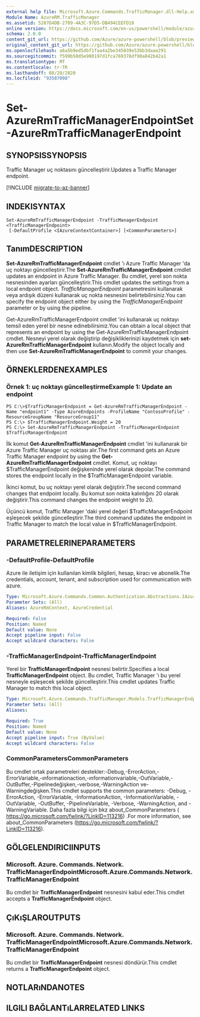 ```yaml
---
external help file: Microsoft.Azure.Commands.TrafficManager.dll-Help.xml
Module Name: AzureRM.TrafficManager
ms.assetid: 5287D4DB-2709-4A3C-97D5-DB494CEEFD18
online version: https://docs.microsoft.com/en-us/powershell/module/azurerm.trafficmanager/set-azurermtrafficmanagerendpoint
schema: 2.0.0
content_git_url: https://github.com/Azure/azure-powershell/blob/preview/src/ResourceManager/TrafficManager/Commands.TrafficManager2/help/Set-AzureRmTrafficManagerEndpoint.md
original_content_git_url: https://github.com/Azure/azure-powershell/blob/preview/src/ResourceManager/TrafficManager/Commands.TrafficManager2/help/Set-AzureRmTrafficManagerEndpoint.md
ms.openlocfilehash: a6a5b9ed5dbf1faa4a2be345039e53bb3daae291
ms.sourcegitcommit: f599b50d5e980197d1fca769378df90a842b42a1
ms.translationtype: MT
ms.contentlocale: tr-TR
ms.lasthandoff: 08/20/2020
ms.locfileid: "93587098"
---
```

# <span data-ttu-id="eaa54-101">Set-AzureRmTrafficManagerEndpoint</span><span class="sxs-lookup"><span data-stu-id="eaa54-101">Set-AzureRmTrafficManagerEndpoint</span></span>

## <span data-ttu-id="eaa54-102">SYNOPSIS</span><span class="sxs-lookup"><span data-stu-id="eaa54-102">SYNOPSIS</span></span>
<span data-ttu-id="eaa54-103">Traffic Manager uç noktasını güncelleştirir.</span><span class="sxs-lookup"><span data-stu-id="eaa54-103">Updates a Traffic Manager endpoint.</span></span>

[!INCLUDE [migrate-to-az-banner](../../includes/migrate-to-az-banner.md)]

## <span data-ttu-id="eaa54-104">INDEKI</span><span class="sxs-lookup"><span data-stu-id="eaa54-104">SYNTAX</span></span>

```
Set-AzureRmTrafficManagerEndpoint -TrafficManagerEndpoint <TrafficManagerEndpoint>
 [-DefaultProfile <IAzureContextContainer>] [<CommonParameters>]
```

## <span data-ttu-id="eaa54-105">Tanım</span><span class="sxs-lookup"><span data-stu-id="eaa54-105">DESCRIPTION</span></span>
<span data-ttu-id="eaa54-106">**Set-AzureRmTrafficManagerEndpoint** cmdlet 'ı Azure Traffic Manager 'da uç noktayı güncelleştirir.</span><span class="sxs-lookup"><span data-stu-id="eaa54-106">The **Set-AzureRmTrafficManagerEndpoint** cmdlet updates an endpoint in Azure Traffic Manager.</span></span>
<span data-ttu-id="eaa54-107">Bu cmdlet, yerel son nokta nesnesinden ayarları güncelleştirir.</span><span class="sxs-lookup"><span data-stu-id="eaa54-107">This cmdlet updates the settings from a local endpoint object.</span></span>
<span data-ttu-id="eaa54-108">*TrafficManagerEndpoint* parametresini kullanarak veya ardışık düzeni kullanarak uç nokta nesnesini belirtebilirsiniz.</span><span class="sxs-lookup"><span data-stu-id="eaa54-108">You can specify the endpoint object either by using the *TrafficManagerEndpoint* parameter or by using the pipeline.</span></span>

<span data-ttu-id="eaa54-109">Get-AzureRmTrafficManagerEndpoint cmdlet 'ini kullanarak uç noktayı temsil eden yerel bir nesne edinebilirsiniz.</span><span class="sxs-lookup"><span data-stu-id="eaa54-109">You can obtain a local object that represents an endpoint by using the Get-AzureRmTrafficManagerEndpoint cmdlet.</span></span>
<span data-ttu-id="eaa54-110">Nesneyi yerel olarak değiştirip değişikliklerinizi kaydetmek için **set-AzureRmTrafficManagerEndpoint** kullanın.</span><span class="sxs-lookup"><span data-stu-id="eaa54-110">Modify the object locally and then use **Set-AzureRmTrafficManagerEndpoint** to commit your changes.</span></span>

## <span data-ttu-id="eaa54-111">ÖRNEKLERDEN</span><span class="sxs-lookup"><span data-stu-id="eaa54-111">EXAMPLES</span></span>

### <span data-ttu-id="eaa54-112">Örnek 1: uç noktayı güncelleştirme</span><span class="sxs-lookup"><span data-stu-id="eaa54-112">Example 1: Update an endpoint</span></span>
```
PS C:\>$TrafficManagerEndpoint = Get-AzureRmTrafficManagerEndpoint -Name "endpoint1" -Type AzureEndpoints -ProfileName "ContosoProfile" -ResourceGroupName "ResourceGroup11"
PS C:\> $TrafficManagerEndpoint.Weight = 20
PS C:\> Set-AzureRmTrafficManagerEndpoint -TrafficManagerEndpoint $TrafficManagerEndpoint
```

<span data-ttu-id="eaa54-113">İlk komut **Get-AzureRmTrafficManagerEndpoint** cmdlet 'ini kullanarak bir Azure Traffic Manager uç noktası alır.</span><span class="sxs-lookup"><span data-stu-id="eaa54-113">The first command gets an Azure Traffic Manager endpoint by using the **Get-AzureRmTrafficManagerEndpoint** cmdlet.</span></span>
<span data-ttu-id="eaa54-114">Komut, uç noktayı $TrafficManagerEndpoint değişkeninde yerel olarak depolar.</span><span class="sxs-lookup"><span data-stu-id="eaa54-114">The command stores the endpoint locally in the $TrafficManagerEndpoint variable.</span></span>

<span data-ttu-id="eaa54-115">İkinci komut, bu uç noktayı yerel olarak değiştirir.</span><span class="sxs-lookup"><span data-stu-id="eaa54-115">The second command changes that endpoint locally.</span></span>
<span data-ttu-id="eaa54-116">Bu komut son nokta kalınlığını 20 olarak değiştirir.</span><span class="sxs-lookup"><span data-stu-id="eaa54-116">This command changes the endpoint weight to 20.</span></span>

<span data-ttu-id="eaa54-117">Üçüncü komut, Traffic Manager 'daki yerel değeri $TrafficManagerEndpoint eşleşecek şekilde güncelleştirir.</span><span class="sxs-lookup"><span data-stu-id="eaa54-117">The third command updates the endpoint in Traffic Manager to match the local value in $TrafficManagerEndpoint.</span></span>

## <span data-ttu-id="eaa54-118">PARAMETRELERINE</span><span class="sxs-lookup"><span data-stu-id="eaa54-118">PARAMETERS</span></span>

### <span data-ttu-id="eaa54-119">-DefaultProfile</span><span class="sxs-lookup"><span data-stu-id="eaa54-119">-DefaultProfile</span></span>
<span data-ttu-id="eaa54-120">Azure ile iletişim için kullanılan kimlik bilgileri, hesap, kiracı ve abonelik.</span><span class="sxs-lookup"><span data-stu-id="eaa54-120">The credentials, account, tenant, and subscription used for communication with azure.</span></span>

```yaml
Type: Microsoft.Azure.Commands.Common.Authentication.Abstractions.IAzureContextContainer
Parameter Sets: (All)
Aliases: AzureRmContext, AzureCredential

Required: False
Position: Named
Default value: None
Accept pipeline input: False
Accept wildcard characters: False
```

### <span data-ttu-id="eaa54-121">-TrafficManagerEndpoint</span><span class="sxs-lookup"><span data-stu-id="eaa54-121">-TrafficManagerEndpoint</span></span>
<span data-ttu-id="eaa54-122">Yerel bir **TrafficManagerEndpoint** nesnesi belirtir.</span><span class="sxs-lookup"><span data-stu-id="eaa54-122">Specifies a local **TrafficManagerEndpoint** object.</span></span>
<span data-ttu-id="eaa54-123">Bu cmdlet, Traffic Manager 'ı bu yerel nesneyle eşleşecek şekilde güncelleştirir.</span><span class="sxs-lookup"><span data-stu-id="eaa54-123">This cmdlet updates Traffic Manager to match this local object.</span></span>

```yaml
Type: Microsoft.Azure.Commands.TrafficManager.Models.TrafficManagerEndpoint
Parameter Sets: (All)
Aliases:

Required: True
Position: Named
Default value: None
Accept pipeline input: True (ByValue)
Accept wildcard characters: False
```

### <span data-ttu-id="eaa54-124">CommonParameters</span><span class="sxs-lookup"><span data-stu-id="eaa54-124">CommonParameters</span></span>
<span data-ttu-id="eaa54-125">Bu cmdlet ortak parametreleri destekler:-Debug,-ErrorAction,-ErrorVariable,-ınformationaction,-ınformationvariable,-OutVariable,-OutBuffer,-Pipelinedeğişken,-verbose,-WarningAction ve-Warningdeğişken.</span><span class="sxs-lookup"><span data-stu-id="eaa54-125">This cmdlet supports the common parameters: -Debug, -ErrorAction, -ErrorVariable, -InformationAction, -InformationVariable, -OutVariable, -OutBuffer, -PipelineVariable, -Verbose, -WarningAction, and -WarningVariable.</span></span> <span data-ttu-id="eaa54-126">Daha fazla bilgi için bkz about_CommonParameters ( https://go.microsoft.com/fwlink/?LinkID=113216) .</span><span class="sxs-lookup"><span data-stu-id="eaa54-126">For more information, see about_CommonParameters (https://go.microsoft.com/fwlink/?LinkID=113216).</span></span>

## <span data-ttu-id="eaa54-127">GÖLGELENDIRICI</span><span class="sxs-lookup"><span data-stu-id="eaa54-127">INPUTS</span></span>

### <span data-ttu-id="eaa54-128">Microsoft. Azure. Commands. Network. TrafficManagerEndpoint</span><span class="sxs-lookup"><span data-stu-id="eaa54-128">Microsoft.Azure.Commands.Network.TrafficManagerEndpoint</span></span>
<span data-ttu-id="eaa54-129">Bu cmdlet bir **TrafficManagerEndpoint** nesnesini kabul eder.</span><span class="sxs-lookup"><span data-stu-id="eaa54-129">This cmdlet accepts a **TrafficManagerEndpoint** object.</span></span>

## <span data-ttu-id="eaa54-130">ÇıKıŞLAR</span><span class="sxs-lookup"><span data-stu-id="eaa54-130">OUTPUTS</span></span>

### <span data-ttu-id="eaa54-131">Microsoft. Azure. Commands. Network. TrafficManagerEndpoint</span><span class="sxs-lookup"><span data-stu-id="eaa54-131">Microsoft.Azure.Commands.Network.TrafficManagerEndpoint</span></span>
<span data-ttu-id="eaa54-132">Bu cmdlet bir **TrafficManagerEndpoint** nesnesi döndürür.</span><span class="sxs-lookup"><span data-stu-id="eaa54-132">This cmdlet returns a **TrafficManagerEndpoint** object.</span></span>

## <span data-ttu-id="eaa54-133">NOTLARıNDA</span><span class="sxs-lookup"><span data-stu-id="eaa54-133">NOTES</span></span>

## <span data-ttu-id="eaa54-134">ILGILI BAĞLANTıLAR</span><span class="sxs-lookup"><span data-stu-id="eaa54-134">RELATED LINKS</span></span>

